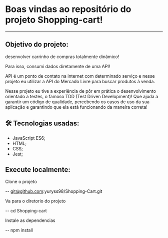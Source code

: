 # Boas vindas ao repositório do projeto Shopping-cart!

---

## Objetivo do projeto:

desenvolver carrinho de compras totalmente dinâmico!

Para isso, consumi dados diretamente de uma API!
 
API é um ponto de contato na internet com determinado serviço e nesse projeto eu utilizar a API do Mercado Livre
para buscar produtos à venda.

Nesse projeto eu tive a experiência de pôr em prática o desenvolvimento orientado a testes, o famoso TDD (Test Driven Development)! 
Que ajuda a garantir um código de qualidade, percebendo os casos de uso da sua aplicação e garantindo que ela está funcionando da maneira correta!


## 🛠 Tecnologias usadas:

* JavaScript ES6;
* HTML;
* CSS;
* Jest;

## Execute localmente:

Clone o projeto

  -- git@github.com:yuryss98/Shopping-Cart.git

Va para o diretorio do projeto

  -- cd Shopping-cart

Instale as dependencias

  -- npm install
